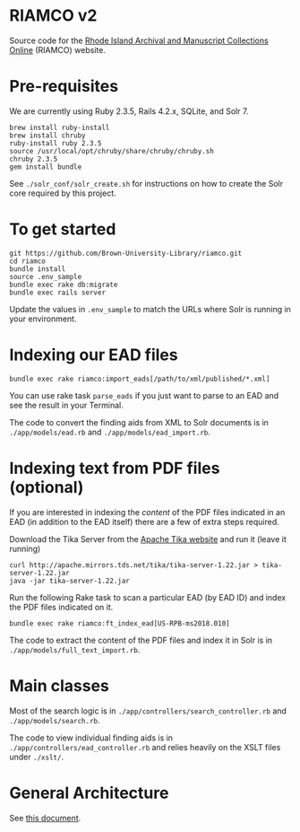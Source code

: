 # RIAMCO v2
Source code for the [Rhode Island Archival and Manuscript Collections Online](http://riamco.org) (RIAMCO) website.


# Pre-requisites
We are currently using Ruby 2.3.5, Rails 4.2.x, SQLite, and Solr 7.

```
brew install ruby-install
brew install chruby
ruby-install ruby 2.3.5
source /usr/local/opt/chruby/share/chruby/chruby.sh
chruby 2.3.5
gem install bundle
```

See `./solr_conf/solr_create.sh` for instructions on how to create the Solr core required by this project.


# To get started
```
git https://github.com/Brown-University-Library/riamco.git
cd riamco
bundle install
source .env_sample
bundle exec rake db:migrate
bundle exec rails server
```

Update the values in `.env_sample` to match the URLs where Solr is running in
your environment.


# Indexing our EAD files
```
bundle exec rake riamco:import_eads[/path/to/xml/published/*.xml]
```

You can use rake task `parse_eads` if you just want to parse to an EAD and see the result in your Terminal.

The code to convert the finding aids from XML to Solr documents is in `./app/models/ead.rb` and `./app/models/ead_import.rb`.


# Indexing text from PDF files (optional)
If you are interested in indexing the *content* of the PDF files indicated in an EAD (in addition to the EAD itself) there are a few of extra steps required.

Download the Tika Server from the [Apache Tika website](http://tika.apache.org/download.html) and run it (leave it running)

```
curl http://apache.mirrors.tds.net/tika/tika-server-1.22.jar > tika-server-1.22.jar
java -jar tika-server-1.22.jar
```

Run the following Rake task to scan a particular EAD (by EAD ID) and index the PDF files indicated on it.

```
bundle exec rake riamco:ft_index_ead[US-RPB-ms2018.010]
```

The code to extract the content of the PDF files and index it in Solr is in `./app/models/full_text_import.rb`.


# Main classes
Most of the search logic is in `./app/controllers/search_controller.rb` and `./app/models/search.rb`.

The code to view individual finding aids is in `./app/controllers/ead_controller.rb` and relies heavily on the XSLT files under `./xslt/`.




# General Architecture

See [this document](https://docs.google.com/document/d/1zQG6yT5sITz8JeCn4ILDOLy1nT5XAY6MwSRHm36Pwog/).


